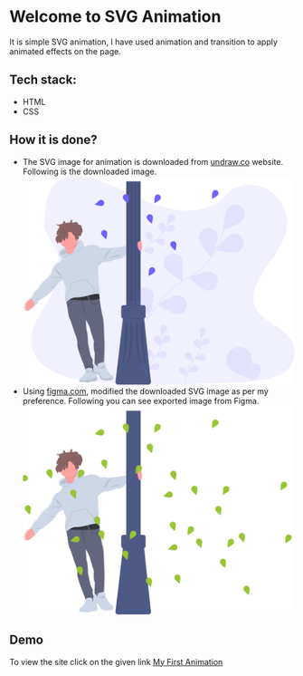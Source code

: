 # Welcome to SVG Animation

It is simple SVG animation, I have used animation and transition to apply animated effects on the page.

## Tech stack:

- HTML
- CSS

## How it is done?

- The SVG image for animation is downloaded from [undraw.co](https://undraw.co/illustrations) website. Following is the downloaded image.
    ![undraw](/Images/undraw_young_and_happy_hfpe.svg)
- Using [figma.com](https://www.figma.com/), modified the downloaded SVG image as per my preference. Following you can see exported image from Figma.
    ![figma](/Images/HappyTimes.svg)

## Demo

To view the site click on the given link [My First Animation](https://nabeela-samsi.github.io/My-First-Animation/)